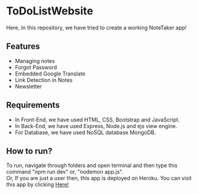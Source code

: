 # ToDoListWebsite
Here, In this repository, we have tried to create a working NoteTaker app!

## Features
* Managing notes
* Forgot Password
* Embedded Google Translate
* Link Detection in Notes
* Newsletter

## Requirements
* In Front-End, we have used HTML, CSS, Bootstrap and JavaScript.
* In Back-End, we have used Express, Node.js and ejs view engine.
* For Database, we have used NoSQL database MongoDB.

## How to run?
To run, navigate through folders and open terminal and then type this command "npm run dev" or, "nodemon app.js".
<br>
Or, If you are just a user then, this app is deployed on Heroku. You can visit this app by clicking <a href="https://glacial-refuge-24169.herokuapp.com/">Here!</a>